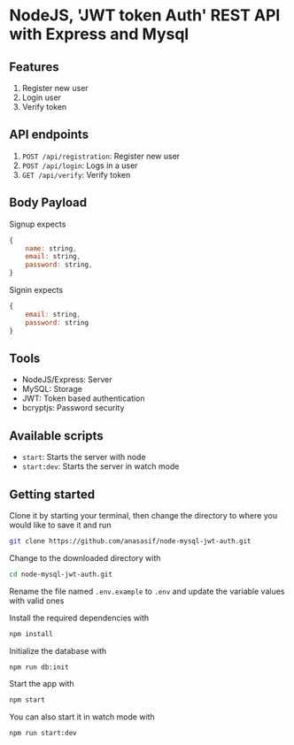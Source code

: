 # NodeJS, 'JWT token Auth' REST API with Express and Mysql

## Features
1. Register new user
2. Login user
3. Verify token

## API endpoints

1. `POST /api/registration`: Register new user
2. `POST /api/login`: Logs in a user
3. `GET /api/verify`: Verify token

## Body Payload
Signup expects

```js
{
    name: string,
    email: string,
    password: string,
}
```

Signin expects

```js
{
    email: string,
    password: string
}
```
## Tools
* NodeJS/Express: Server
* MySQL: Storage
* JWT: Token based authentication
* bcryptjs: Password security

## Available scripts
* `start`: Starts the server with node
* `start:dev`: Starts the server in watch mode

## Getting started

Clone it by starting your terminal, then change the directory to where you would like to save it and run

```sh
git clone https://github.com/anasasif/node-mysql-jwt-auth.git
```
Change to the downloaded directory with

```sh
cd node-mysql-jwt-auth.git
```

Rename the file named `.env.example` to `.env` and update the variable values with valid ones

Install the required dependencies with

```sh
npm install
```

Initialize the database with

```sh
npm run db:init
```

Start the app with

```sh
npm start
```

You can also start it in watch mode with

```sh
npm run start:dev
```